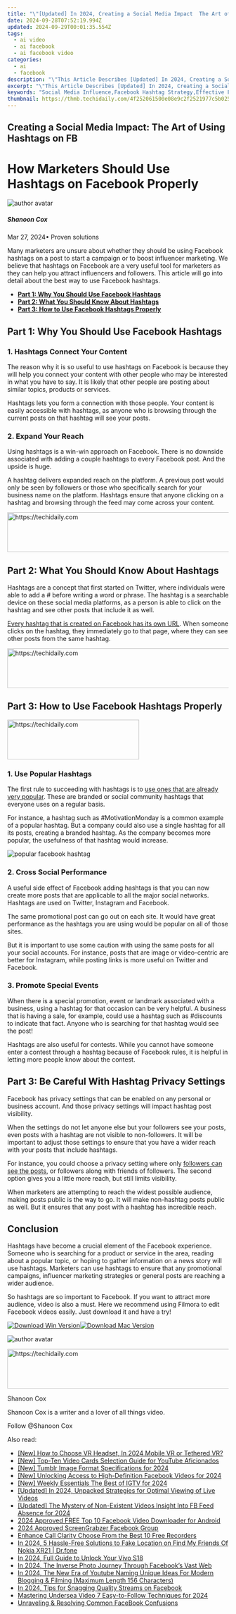 ```yaml
---
title: "\"[Updated] In 2024, Creating a Social Media Impact  The Art of Using Hashtags on FB\""
date: 2024-09-28T07:52:19.994Z
updated: 2024-09-29T00:01:35.554Z
tags:
  - ai video
  - ai facebook
  - ai facebook video
categories:
  - ai
  - facebook
description: "\"This Article Describes [Updated] In 2024, Creating a Social Media Impact: The Art of Using Hashtags on FB\""
excerpt: "\"This Article Describes [Updated] In 2024, Creating a Social Media Impact: The Art of Using Hashtags on FB\""
keywords: "Social Media Influence,Facebook Hashtag Strategy,Effective FB Posting,Hashtag Usage Tips,Boost Engagement Online,Social Share Techniques,Impactful Social Networks"
thumbnail: https://thmb.techidaily.com/4f252061500e08e9c2f2521977c5b0253a500625454298afd84e9855ed4fbb6b.jpg
---
```


## Creating a Social Media Impact: The Art of Using Hashtags on FB

# How Marketers Should Use Hashtags on Facebook Properly

![author avatar](https://images.wondershare.com/filmora/article-images/shannon-cox.jpg)

##### Shanoon Cox

 Mar 27, 2024• Proven solutions

 Many marketers are unsure about whether they should be using Facebook hashtags on a post to start a campaign or to boost influencer marketing. We believe that hashtags on Facebook are a very useful tool for marketers as they can help you attract influencers and followers. This article will go into detail about the best way to use Facebook hashtags.

* [**Part 1: Why You Should Use Facebook Hashtags**](#part1)
* [**Part 2: What You Should Know About Hashtags**](#part2)
* [**Part 3: How to Use Facebook Hashtags Properly**](#part2)

## Part 1: Why You Should Use Facebook Hashtags

### 1\. Hashtags Connect Your Content

 The reason why it is so useful to use hashtags on Facebook is because they will help you connect your content with other people who may be interested in what you have to say. It is likely that other people are posting about similar topics, products or services.

 Hashtags lets you form a connection with those people. Your content is easily accessible with hashtags, as anyone who is browsing through the current posts on that hashtag will see your posts.

### 2\. Expand Your Reach

 Using hashtags is a win-win approach on Facebook. There is no downside associated with adding a couple hashtags to every Facebook post. And the upside is huge.

 A hashtag delivers expanded reach on the platform. A previous post would only be seen by followers or those who specifically search for your business name on the platform. Hashtags ensure that anyone clicking on a hashtag and browsing through the feed may come across your content.

<!-- affiliate ads begin -->
<a href="https://appsumo.8odi.net/c/5597632/2094421/7443" target="_top" id="2094421">
  <img src="//a.impactradius-go.com/display-ad/7443-2094421" border="0" alt="https://techidaily.com" width="728" height="90"/>
</a>
<img height="0" width="0" src="https://appsumo.8odi.net/i/5597632/2094421/7443" style="position:absolute;visibility:hidden;" border="0" />
<!-- affiliate ads end -->

## Part 2: What You Should Know About Hashtags

 Hashtags are a concept that first started on Twitter, where individuals were able to add a # before writing a word or phrase. The hashtag is a searchable device on these social media platforms, as a person is able to click on the hashtag and see other posts that include it as well.

[Every hashtag that is created on Facebook has its own URL](https://www.facebook.com/facebookmedia/blog/using-hashtags-on-facebook). When someone clicks on the hashtag, they immediately go to that page, where they can see other posts from the same hashtag.

<!-- affiliate ads begin -->
<a href="https://aligracehair.sjv.io/c/5597632/2047351/19272" target="_top" id="2047351">
  <img src="//a.impactradius-go.com/display-ad/19272-2047351" border="0" alt="https://techidaily.com" width="728" height="90"/>
</a>
<img height="0" width="0" src="https://aligracehair.sjv.io/i/5597632/2047351/19272" style="position:absolute;visibility:hidden;" border="0" />
<!-- affiliate ads end -->

## Part 3: How to Use Facebook Hashtags Properly

<!-- affiliate ads begin -->
<a href="https://aligracehair.sjv.io/c/5597632/1925468/19272" target="_top" id="1925468">
  <img src="//a.impactradius-go.com/display-ad/19272-1925468" border="0" alt="https://techidaily.com" width="300" height="90"/>
</a>
<img height="0" width="0" src="https://aligracehair.sjv.io/i/5597632/1925468/19272" style="position:absolute;visibility:hidden;" border="0" />
<!-- affiliate ads end -->

### 1\. Use Popular Hashtags

 The first rule to succeeding with hashtags is to [use ones that are already very popular](https://www.dreamtechie.com/2013/05/an-update-on-facebook-and-hashtags/). These are branded or social community hashtags that everyone uses on a regular basis.

 For instance, a hashtag such as #MotivationMonday is a common example of a popular hashtag. But a company could also use a single hashtag for all its posts, creating a branded hashtag. As the company becomes more popular, the usefulness of that hashtag would increase.

![popular facebook hashtag](https://images.wondershare.com/filmora/article-images/popular-facebook-hashtags.JPG)

### 2\. Cross Social Performance

 A useful side effect of Facebook adding hashtags is that you can now create more posts that are applicable to all the major social networks. Hashtags are used on Twitter, Instagram and Facebook.

 The same promotional post can go out on each site. It would have great performance as the hashtags you are using would be popular on all of those sites.

 But it is important to use some caution with using the same posts for all your social accounts. For instance, posts that are image or video-centric are better for Instagram, while posting links is more useful on Twitter and Facebook.

### 3\. Promote Special Events

 When there is a special promotion, event or landmark associated with a business, using a hashtag for that occasion can be very helpful. A business that is having a sale, for example, could use a hashtag such as #discounts to indicate that fact. Anyone who is searching for that hashtag would see the post!

 Hashtags are also useful for contests. While you cannot have someone enter a contest through a hashtag because of Facebook rules, it is helpful in letting more people know about the contest.

## Part 3: Be Careful With Hashtag Privacy Settings

 Facebook has privacy settings that can be enabled on any personal or business account. And those privacy settings will impact hashtag post visibility.

 When the settings do not let anyone else but your followers see your posts, even posts with a hashtag are not visible to non-followers. It will be important to adjust those settings to ensure that you have a wider reach with your posts that include hashtags.

 For instance, you could choose a privacy setting where only [followers can see the posts](https://www.facebook.com/help/134343280099148?helpref=uf%5Fpermalink), or followers along with friends of followers. The second option gives you a little more reach, but still limits visibility.

 When marketers are attempting to reach the widest possible audience, making posts public is the way to go. It will make non-hashtag posts public as well. But it ensures that any post with a hashtag has incredible reach.

## Conclusion

 Hashtags have become a crucial element of the Facebook experience. Someone who is searching for a product or service in the area, reading about a popular topic, or hoping to gather information on a news story will use hashtags. Marketers can use hashtags to ensure that any promotional campaigns, influencer marketing strategies or general posts are reaching a wider audience.

 So hashtags are so important to Facebook. If you want to attract more audience, video is also a must. Here we recommend using Filmora to edit Facebook videos easily. Just download it and have a try!

[![Download Win Version](https://images.wondershare.com/filmora/guide/download-btn-win.jpg)](https://tools.techidaily.com/wondershare/filmora/download/)[![Download Mac Version](https://images.wondershare.com/filmora/guide/download-btn-mac.jpg)](https://tools.techidaily.com/wondershare/filmora/download/)

![author avatar](https://images.wondershare.com/filmora/article-images/shannon-cox.jpg)

<!-- affiliate ads begin -->
<a href="https://ephamedtechinc.pxf.io/c/5597632/2136614/26400" target="_top" id="2136614">
  <img src="//a.impactradius-go.com/display-ad/26400-2136614" border="0" alt="https://techidaily.com" width="728" height="90"/>
</a>
<img height="0" width="0" src="https://ephamedtechinc.pxf.io/i/5597632/2136614/26400" style="position:absolute;visibility:hidden;" border="0" />
<!-- affiliate ads end -->

Shanoon Cox

Shanoon Cox is a writer and a lover of all things video.

Follow @Shanoon Cox

<ins class="adsbygoogle"
      style="display:block"
      data-ad-client="ca-pub-7571918770474297"
      data-ad-slot="8358498916"
      data-ad-format="auto"
      data-full-width-responsive="true"></ins>

<span class="atpl-alsoreadstyle">Also read:</span>
<div><ul>
<li><a href="https://article-files.techidaily.com/new-how-to-choose-vr-headset-in-2024-mobile-vr-or-tethered-vr/"><u>[New] How to Choose VR Headset, In 2024 Mobile VR or Tethered VR?</u></a></li>
<li><a href="https://youtube-lab.techidaily.com/op-ten-video-cards-selection-guide-for-youtube-aficionados/"><u>[New] Top-Ten Video Cards Selection Guide for YouTube Aficionados</u></a></li>
<li><a href="https://facebook-videos.techidaily.com/new-tumblr-image-format-specifications-for-2024/"><u>[New] Tumblr Image Format Specifications for 2024</u></a></li>
<li><a href="https://facebook-videos.techidaily.com/new-unlocking-access-to-high-definition-facebook-videos-for-2024/"><u>[New] Unlocking Access to High-Definition Facebook Videos for 2024</u></a></li>
<li><a href="https://instagram-video-recordings.techidaily.com/new-weekly-essentials-the-best-of-igtv-for-2024/"><u>[New] Weekly Essentials The Best of IGTV for 2024</u></a></li>
<li><a href="https://facebook-videos.techidaily.com/updated-in-2024-unpacked-strategies-for-optimal-viewing-of-live-videos/"><u>[Updated] In 2024, Unpacked Strategies for Optimal Viewing of Live Videos</u></a></li>
<li><a href="https://facebook-videos.techidaily.com/updated-the-mystery-of-non-existent-videos-insight-into-fb-feed-absence-for-2024/"><u>[Updated] The Mystery of Non-Existent Videos Insight Into FB Feed Absence for 2024</u></a></li>
<li><a href="https://facebook-videos.techidaily.com/2024-approved-free-top-10-facebook-video-downloader-for-android/"><u>2024 Approved FREE Top 10 Facebook Video Downloader for Android</u></a></li>
<li><a href="https://facebook-videos.techidaily.com/2024-approved-screengrabzer-facebook-group/"><u>2024 Approved ScreenGrabzer Facebook Group</u></a></li>
<li><a href="https://screen-video-capture.techidaily.com/enhance-call-clarity-choose-from-the-best-10-free-recorders/"><u>Enhance Call Clarity Choose From the Best 10 Free Recorders</u></a></li>
<li><a href="https://change-location.techidaily.com/in-2024-5-hassle-free-solutions-to-fake-location-on-find-my-friends-of-nokia-xr21-drfone-by-drfone-virtual-android/"><u>In 2024, 5 Hassle-Free Solutions to Fake Location on Find My Friends Of Nokia XR21 | Dr.fone</u></a></li>
<li><a href="https://unlock-android.techidaily.com/in-2024-full-guide-to-unlock-your-vivo-s18-by-drfone-android/"><u>In 2024, Full Guide to Unlock Your Vivo S18</u></a></li>
<li><a href="https://facebook-videos.techidaily.com/in-2024-the-inverse-photo-journey-through-facebooks-vast-web/"><u>In 2024, The Inverse Photo Journey Through Facebook’s Vast Web</u></a></li>
<li><a href="https://youtube-web.techidaily.com/24-the-new-era-of-youtube-naming-unique-ideas-for-modern-blogging-and-filming-maximum-length-156-characters/"><u>In 2024, The New Era of Youtube Naming Unique Ideas For Modern Blogging & Filming (Maximum Length 156 Characters)</u></a></li>
<li><a href="https://facebook-videos.techidaily.com/in-2024-tips-for-snagging-quality-streams-on-facebook/"><u>In 2024, Tips for Snagging Quality Streams on Facebook</u></a></li>
<li><a href="https://extra-skills.techidaily.com/mastering-undersea-video-7-easy-to-follow-techniques-for-2024/"><u>Mastering Undersea Video 7 Easy-to-Follow Techniques for 2024</u></a></li>
<li><a href="https://facebook.techidaily.com/unraveling-and-resolving-common-facebook-confusions/"><u>Unraveling & Resolving Common FaceBook Confusions</u></a></li>
</ul></div>

